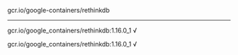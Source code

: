 gcr.io/google-containers/rethinkdb 

----
gcr.io/google_containers/rethinkdb:1.16.0_1 √

gcr.io/google_containers/rethinkdb:1.16.0_1 √

